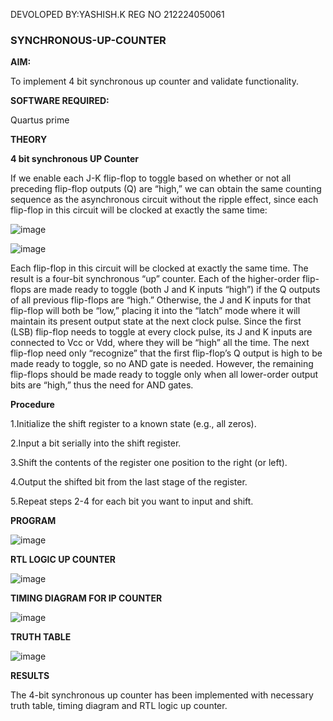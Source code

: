 DEVOLOPED BY:YASHISH.K
REG NO 212224050061



### SYNCHRONOUS-UP-COUNTER

**AIM:**

To implement 4 bit synchronous up counter and validate functionality.

**SOFTWARE REQUIRED:**

Quartus prime

**THEORY**

**4 bit synchronous UP Counter**

If we enable each J-K flip-flop to toggle based on whether or not all preceding flip-flop outputs (Q) are “high,” we can obtain the same counting sequence as the asynchronous circuit without the ripple effect, since each flip-flop in this circuit will be clocked at exactly the same time:

![image](https://github.com/naavaneetha/SYNCHRONOUS-UP-COUNTER/assets/154305477/d5db3fa0-e413-404c-b80e-b2f39d82e7e8)


![image](https://github.com/naavaneetha/SYNCHRONOUS-UP-COUNTER/assets/154305477/52cb61eb-d04b-442d-810c-31185a68410b)

Each flip-flop in this circuit will be clocked at exactly the same time.
The result is a four-bit synchronous “up” counter. Each of the higher-order flip-flops are made ready to toggle (both J and K inputs “high”) if the Q outputs of all previous flip-flops are “high.”
Otherwise, the J and K inputs for that flip-flop will both be “low,” placing it into the “latch” mode where it will maintain its present output state at the next clock pulse.
Since the first (LSB) flip-flop needs to toggle at every clock pulse, its J and K inputs are connected to Vcc or Vdd, where they will be “high” all the time.
The next flip-flop need only “recognize” that the first flip-flop’s Q output is high to be made ready to toggle, so no AND gate is needed.
However, the remaining flip-flops should be made ready to toggle only when all lower-order output bits are “high,” thus the need for AND gates.

**Procedure**

1.Initialize the shift register to a known state (e.g., all zeros).

2.Input a bit serially into the shift register.

3.Shift the contents of the register one position to the right (or left).

4.Output the shifted bit from the last stage of the register.

5.Repeat steps 2-4 for each bit you want to input and shift.

**PROGRAM**

![image](https://github.com/user-attachments/assets/a84c3ef7-5c64-488a-8fdf-5195b4eb7dbd)


**RTL LOGIC UP COUNTER**

![image](https://github.com/user-attachments/assets/404b952e-cd26-4c74-afa3-1b3501770201)


**TIMING DIAGRAM FOR IP COUNTER**

![image](https://github.com/user-attachments/assets/77762600-1ae8-435f-a36a-f7e06897236e)


**TRUTH TABLE**

![image](https://github.com/user-attachments/assets/ac65edf9-5dfc-4df7-aee5-b1ddd123ba21)


**RESULTS**

The 4-bit synchronous up counter has been implemented with necessary truth table, timing diagram and RTL logic up counter.
